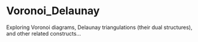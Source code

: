 # Voronoi_Delaunay
Exploring Voronoi diagrams, Delaunay triangulations (their dual structures), and other related constructs... 
